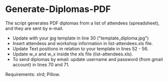 # Generate-Diplomas-PDF
The script generates PDF diplomas from a list of attendees (spreadsheet), and they are sent by e-mail.

- Update with your jpg template in line 30 ("template_diploma.jpg")
- Insert attendess and workshop information in list-attendees.xls file. 
- Update Text positions in relation to your template in lines 52 - 56.
- Update w_x and w_x inside the xls file (list-attendees.xls).
- To send diplomas by email: update username and password (from gmail account) in lines 70 and 71.

Requirements: xlrd; Pillow.
